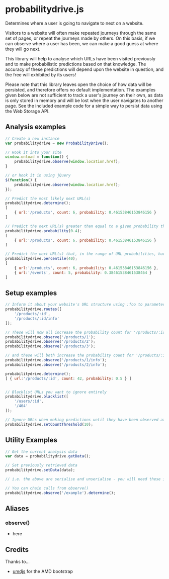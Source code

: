 probabilitydrive.js
======

Determines where a user is going to navigate to next on a website.

Visitors to a website will often make repeated journeys through the same set of pages, or repeat the journeys made by others. On this basis, if we can observe where a user has been, we can make a good guess at where they will go next.

This library will help to analyse which URLs have been visited previously and to make probabilistic predictions based on that knowledge. The accuracy of these predictions will depend upon the website in question, and the free will exhibited by its users!

Please note that this library leaves open the choice of how data will be persisted, and therefore offers no default implementation. The examples given below are not sufficient to track a user's journey on their own, as data is only stored in memory and will be lost when the user navigates to another page. See the included example code for a simple way to persist data using the Web Storage API.

## Analysis examples
```js
// Create a new instance
var probabilitydrive = new ProbabilityDrive();

// Hook it into your site
window.onload = function() {
    probabilitydrive.observe(window.location.href);
}

// or hook it in using jQuery
$(function() {
    probabilitydrive.observe(window.location.href);
});

// Predict the most likely next URL(s)
probabilitydrive.determine();
[
    { url:'/products', count: 6, probability: 0.46153846153846156 }
]

// Predict the next URL(s) greater than equal to a given probability threshold
probabilitydrive.probability(0.4);
[
    { url:'/products', count: 6, probability: 0.46153846153846156 }
]

// Predict the next URL(s) that, in the range of URL probabilities, have a probability in the given percentile or above
probabilitydrive.percentile(40);
[
    { url:'/products', count: 6, probability: 0.46153846153846156 },
    { url:'/events', count: 5, probability: 0.38461538461538464 }
]
```

## Setup examples

```js
// Inform it about your website's URL structure using :foo to parameterise them, so that observations along these routes are bundled together
probabilitydrive.routes([
    '/products/:id',
    '/products/:id/info'
]);

// These will now all increase the probability count for '/products/:id'
probabilitydrive.observe('/products/1');
probabilitydrive.observe('/products/2');
probabilitydrive.observe('/products/3');

// and these will both increase the probability count for '/products/:id/info'
probabilitydrive.observe('/products/1/info');
probabilitydrive.observe('/products/2/info');

probabilitydrive.determine();
[ { url:'/products/:id', count: 42, probability: 0.5 } ]


// Blacklist URLs you want to ignore entirely
probabilitydrive.blacklist([
    '/users/:id',
    '/404'
]);

// Ignore URLs when making predictions until they have been observed at least a specified number of times
probabilitydrive.setCountThreshold(10);
```

## Utility Examples

```js
// Get the current analysis data
var data = probabilitydrive.getData();

// Set previously retrieved data
probabilitydrive.setData(data);

// i.e. the above are serialise and unserialise - you will need these if you wish to persist data.

// You can chain calls from observe()
probabilitydrive.observe('/example').determine();
```

## Aliases

### observe()
* here

## Credits
Thanks to...
* [umdjs](https://github.com/umdjs/umd) for the AMD bootstrap
